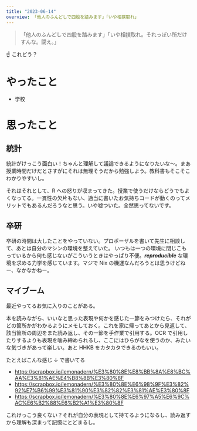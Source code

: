 ```yaml
---
title: "2023-06-14"
overview: 「他人のふんどしで四股を踏みます」「いや相撲取れ」
---
```


> 「他人のふんどしで四股を踏みます」「いや相撲取れ。それっぽい所だけすんな。闘え。」

:point_up: これどう？

# やったこと

- 学校

# 思ったこと

## 統計

統計がけっこう面白い！ちゃんと理解して議論できるようになりたいな〜。まあ授業時間だけだとさすがにそれは無理そうだから勉強しよう。教科書もそこそこわかりやすいし。

それはそれとして、R への怒りが収まってきた。授業で使うだけならどうでもよくなってる。一貫性の欠片もない、適当に書いたお気持ちコードが動くのってメリットでもあるんだろうなと思う。いや嘘ついた。全然思ってないです。

## 卒研

卒研の時間は大したことをやっていない。プロポーザルを書いて先生に相談して、あとは自分のマシンの環境を整えていた。
いつもは一つの環境に閉じこもっているから何も感じないがこういうときはやっぱり不便。**_reproducible_** な環境を求める力学を感じています。マジで Nix の機運なんだろうとは思うけどねー、なかなかねー。

## マイブーム

最近やってるお気に入りのことがある。

本を読みながら、いいなと思った表現や何かを感じた一節をみつけたら、それがどの箇所かがわかるようにメモしておく。これを家に帰ってあとから見返して、該当箇所の周辺をまた読み返し、その一節を手作業で引用する。OCR で引用したりするよりも表現を噛み締められるし、ここにはひらがなを使うのか、みたいな気づきがあって楽しい。あと HHKB をカタカタできるのもいい。

たとえばこんな感じ ↓ で書いてる

- https://scrapbox.io/lemonadern/%E3%80%8E%E8%BB%8A%E8%BC%AA%E3%81%AE%E4%B8%8B%E3%80%8F
- https://scrapbox.io/lemonadern/%E3%80%8E%E6%98%9F%E3%82%92%E7%B6%99%E3%81%90%E3%82%82%E3%81%AE%E3%80%8F
- https://scrapbox.io/lemonadern/%E3%80%8E%E6%97%A5%E6%9C%AC%E6%B2%88%E6%B2%A1%E3%80%8F

これけっこう良くない？それが自分の表現として持てるようになるし、読み返すから理解も深まって記憶にとどまるし。
